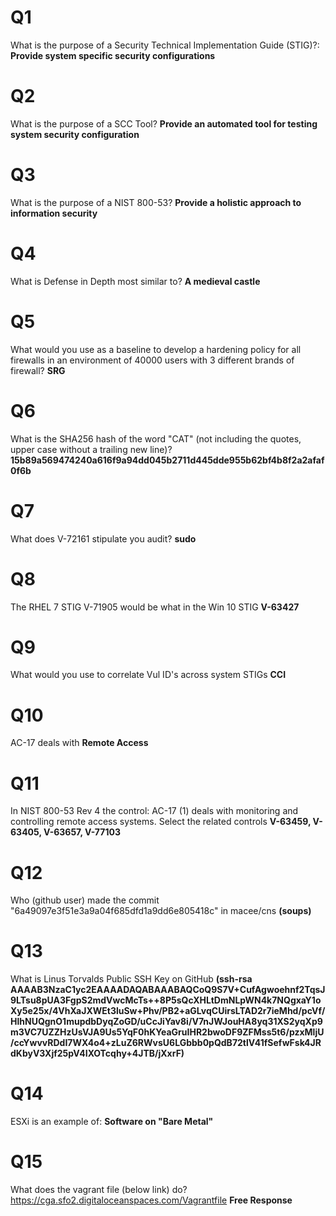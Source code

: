 # Q1

What is the purpose of a Security Technical Implementation Guide (STIG)?:
**Provide system specific security configurations**

# Q2

What is the purpose of a SCC Tool?
**Provide an automated tool for testing system security configuration**

# Q3

What is the purpose of a NIST 800-53?
**Provide a holistic approach to information security**

# Q4

What is Defense in Depth most similar to?
**A medieval castle**

# Q5

What would you use as a baseline to develop a hardening policy for all firewalls in an environment of 40000 users with 3 different brands of firewall?
**SRG**

# Q6

What is the SHA256 hash of the word "CAT" (not including the quotes, upper case without a trailing new line)?
**15b89a569474240a616f9a94dd045b2711d445dde955b62bf4b8f2a2afaf0f6b**

# Q7

What does V-72161 stipulate you audit?
**sudo**

# Q8

The RHEL 7 STIG V-71905 would be what in the Win 10 STIG
**V-63427**

# Q9

What would you use to correlate Vul ID's across system STIGs
**CCI**

# Q10

AC-17 deals with
**Remote Access**

# Q11

In NIST 800-53 Rev 4 the control: AC-17 (1) deals with monitoring and controlling remote access systems. Select the related controls
**V-63459, V-63405, V-63657, V-77103**

# Q12

Who (github user) made the commit "6a49097e3f51e3a9a04f685dfd1a9dd6e805418c" in macee/cns
**(soups)**

# Q13

What is Linus Torvalds Public SSH Key on GitHub
**(ssh-rsa AAAAB3NzaC1yc2EAAAADAQABAAABAQCoQ9S7V+CufAgwoehnf2TqsJ9LTsu8pUA3FgpS2mdVwcMcTs++8P5sQcXHLtDmNLpWN4k7NQgxaY1oXy5e25x/4VhXaJXWEt3luSw+Phv/PB2+aGLvqCUirsLTAD2r7ieMhd/pcVf/HlhNUQgnO1mupdbDyqZoGD/uCcJiYav8i/V7nJWJouHA8yq31XS2yqXp9m3VC7UZZHzUsVJA9Us5YqF0hKYeaGruIHR2bwoDF9ZFMss5t6/pzxMljU/ccYwvvRDdI7WX4o4+zLuZ6RWvsU6LGbbb0pQdB72tlV41fSefwFsk4JRdKbyV3Xjf25pV4IXOTcqhy+4JTB/jXxrF)**

# Q14

ESXi is an example of:
**Software on "Bare Metal"**

# Q15

What does the vagrant file (below link) do?
https://cga.sfo2.digitaloceanspaces.com/Vagrantfile
**Free Response**

